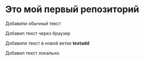 # Это мой первый репозиторий

Добавили обычный текст

Добавил текст через браузер

Добавили текст в новой ветке **textadd**

Добавил текст локально.